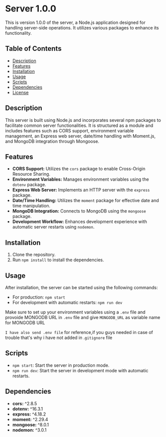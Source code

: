 # Server 1.0.0

This is version 1.0.0 of the server, a Node.js application designed for handling server-side operations. It utilizes various packages to enhance its functionality.

## Table of Contents

- [Description](#description)
- [Features](#features)
- [Installation](#installation)
- [Usage](#usage)
- [Scripts](#scripts)
- [Dependencies](#dependencies)
- [License](#license)

## Description

This server is built using Node.js and incorporates several npm packages to facilitate common server functionalities. It is structured as a module and includes features such as CORS support, environment variable management, an Express web server, date/time handling with Moment.js, and MongoDB integration through Mongoose.

## Features

- **CORS Support:** Utilizes the `cors` package to enable Cross-Origin Resource Sharing.
- **Environment Variables:** Manages environment variables using the `dotenv` package.
- **Express Web Server:** Implements an HTTP server with the `express` package.
- **Date/Time Handling:** Utilizes the `moment` package for effective date and time manipulation.
- **MongoDB Integration:** Connects to MongoDB using the `mongoose` package.
- **Development Workflow:** Enhances development experience with automatic server restarts using `nodemon`.

## Installation

1. Clone the repository.
2. Run `npm install` to install the dependencies.

## Usage

After installation, the server can be started using the following commands:

- For production: `npm start`
- For development with automatic restarts: `npm run dev`

Make sure to set up your environment variables using a `.env` file and provoide MONGODB URL in `.env` file
 and give `MONGODB_URL` as variable name for MONGODB URL

`I have also send .env file` for reference,if you guys needed in case of trouble that's why i have not added in .`gitignore` file

## Scripts

- `npm start`: Start the server in production mode.
- `npm run dev`: Start the server in development mode with automatic restarts.

## Dependencies

- **cors:** ^2.8.5
- **dotenv:** ^16.3.1
- **express:** ^4.18.2
- **moment:** ^2.29.4
- **mongoose:** ^8.0.1
- **nodemon:** ^3.0.1


